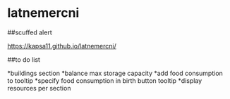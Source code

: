 # latnemercni

##scuffed alert

https://kapsa11.github.io/latnemercni/


##to do list

*buildings section
*balance max storage capacity
*add food consumption to tooltip
*specify food consumption in birth button tooltip
*display resources per section  
